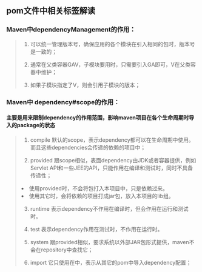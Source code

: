 ## pom文件中相关标签解读
### Maven中dependencyManagement的作用：
>  1. 可以统一管理版本号，确保应用的各个模块在引入相同的包时，版本号是一致的；
>
>  2. 通常在父类容器GAV，子模块要用时，只需要引入GA即可，V在父类容器中维护；
>
>  3. 如果子模块指定了V，则会引用子模块的版本；

### Maven中 dependency#scope的作用：
#### 主要是用来限制dependency的作用范围，影响maven项目在各个生命周期时导入的package的状态
>  1. compile 默认的scope，表示dependency都可以在生命周期中使用。而且这些dependencies会传递的依赖的项目中；
>
>  2. provided 跟scope相似，表面dependency由JDK或者容器提供，例如Servlet API和一些JEE的API，只能作用在编译和测试时，同时不具备传递性；
>  <li>使用provided时，不会将包打入本项目中，只是依赖过来。
>  <li>使用其它时，会将依赖的项目打成jar包，放入本项目的lib组。
>
>  3. runtime 表示dependency不作用在编译时，但会作用在运行和测试时。
>
>  4. test 表示dependency作用在测试时，不作用在运行时。
>
>  5. system 跟provided相似，要求系统以外部JAR包形式提供，maven不会在repository中查找它；
>
>  6. import 它只使用在<dependencyManagement>中，表示从其它的pom中导入dependency配置；